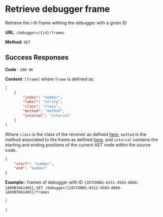 # Retrieve debugger frame
Retrieve the _i_-th frame withing the debugger with a given ID

**URL**: `/debuggers/{id}/frames`

**Method**: `GET`

## Success Responses

**Code** : `200 OK`

**Content**: `[frame]` where `frame` is defined as:
```json
[
    {
        "index": "number",
        "label": "string",
        "class": "class",
        "method": "method",
        "interval": "interval"
    }
]
```

Where `class` is the class of the receiver as defined [here](../../../code/classes/name/get.md), `method` is the method associated to the frame as defined [here](../../../objects/id/get.md), and `interval` contains the starting and ending positions of the current AST node within the source code. 

```json
{
    "start": "number",
    "end": "number"
}
```


**Example:**: frames of debugger with ID `{207CDBB1-6311-4503-A066-1A89B39A1465}`, `GET /debugger/{207CDBB1-6311-4503-A066-1A89B39A1465}/frames`
```json
[
    
]
```